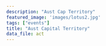 ```yaml
---
description: "Aust Cap Territory"
featured_image: 'images/lotus2.jpg'
tags: ["events"]
title: "Aust Capital Territory"
data_file: act
---
```

